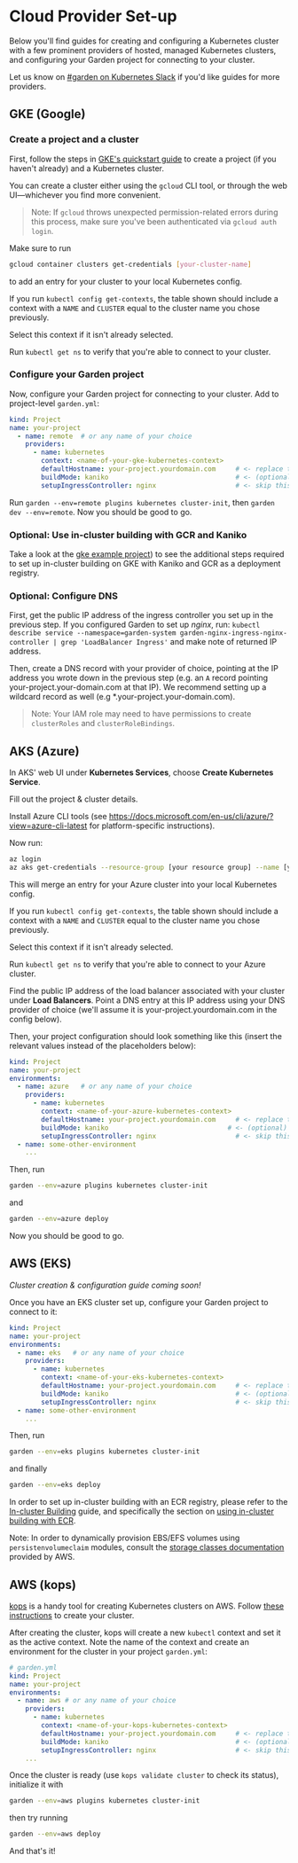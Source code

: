 # Cloud Provider Set-up

Below you'll find guides for creating and configuring a Kubernetes cluster with a few
prominent providers of hosted, managed Kubernetes clusters, and configuring your Garden
project for connecting to your cluster.

Let us know on [#garden on Kubernetes Slack](https://kubernetes.slack.com/messages/garden) if you'd like guides for more providers.

## GKE (Google)

### Create a project and a cluster

First, follow the steps in [GKE's quickstart guide](https://cloud.google.com/kubernetes-engine/docs/quickstart?authuser=1) to create a project (if you haven't already) and a Kubernetes cluster.

You can create a cluster either using the `gcloud` CLI tool, or through the
web UI—whichever you find more convenient.

> Note: If `gcloud` throws unexpected permission-related errors during this process,
make sure you've been authenticated via `gcloud auth login`.

Make sure to run

```sh
gcloud container clusters get-credentials [your-cluster-name]
```

to add an entry for your cluster to your local Kubernetes config.

If you run `kubectl config get-contexts`, the table shown should include a context with a `NAME` and `CLUSTER` equal to the cluster name you chose previously.

Select this context if it isn't already selected.

Run `kubectl get ns` to verify that you're able to connect to your cluster.

### Configure your Garden project

Now, configure your Garden project for connecting to your cluster. Add to project-level `garden.yml`:

```yaml
kind: Project
name: your-project
  - name: remote  # or any name of your choice
    providers:
      - name: kubernetes
        context: <name-of-your-gke-kubernetes-context>
        defaultHostname: your-project.yourdomain.com     # <- replace this with your intended ingress hostname
        buildMode: kaniko                                # <- (optional) enable in-cluster building
        setupIngressController: nginx                    # <- skip this if you want to install your own ingress controller
```

Run `garden --env=remote plugins kubernetes cluster-init`, then `garden dev --env=remote`. Now you should be good to go.

### Optional: Use in-cluster building with GCR and Kaniko

Take a look at the [gke example project](https://github.com/garden-io/garden/tree/0.12.25/examples/gke)) to see the additional steps required to set up in-cluster building on GKE with Kaniko and GCR as a deployment registry.

### Optional: Configure DNS

First, get the public IP address of the ingress controller you set up in the previous step. If you configured Garden to set up _nginx_, run: `kubectl describe service --namespace=garden-system garden-nginx-ingress-nginx-controller | grep 'LoadBalancer Ingress'` and make note of returned IP address.

Then, create a DNS record with your provider of choice, pointing at the IP address you wrote down in the previous step (e.g. an `A` record pointing your-project.your-domain.com at that IP). We recommend setting up a wildcard record as well (e.g *.your-project.your-domain.com).

> Note: Your IAM role may need to have permissions to create `clusterRoles` and `clusterRoleBindings`.

## AKS (Azure)

In AKS' web UI under **Kubernetes Services**, choose **Create Kubernetes Service**.

Fill out the project & cluster details.

Install Azure CLI tools (see https://docs.microsoft.com/en-us/cli/azure/?view=azure-cli-latest for platform-specific instructions).

Now run:

```sh
az login
az aks get-credentials --resource-group [your resource group] --name [your cluster name]
```

This will merge an entry for your Azure cluster into your local Kubernetes config.

If you run `kubectl config get-contexts`, the table shown should include a context with a `NAME` and `CLUSTER` equal to the cluster name you chose previously.

Select this context if it isn't already selected.

Run `kubectl get ns` to verify that you're able to connect to your Azure cluster.

Find the public IP address of the load balancer associated with your cluster under **Load Balancers**. Point a DNS entry at this IP address using your DNS provider of choice (we'll assume it is your-project.yourdomain.com in the config below).

Then, your project configuration should look something like this (insert the relevant values instead of the placeholders below):

```yaml
kind: Project
name: your-project
environments:
  - name: azure   # or any name of your choice
    providers:
      - name: kubernetes
        context: <name-of-your-azure-kubernetes-context>
        defaultHostname: your-project.yourdomain.com     # <- replace this with your intended ingress hostname
        buildMode: kaniko                              # <- (optional) enable in-cluster building
        setupIngressController: nginx                    # <- skip this if you want to install your own ingress controller
  - name: some-other-environment
    ...
```

Then, run

```sh
garden --env=azure plugins kubernetes cluster-init
```

and

```sh
garden --env=azure deploy
```

Now you should be good to go.

## AWS (EKS)

_Cluster creation & configuration guide coming soon!_

Once you have an EKS cluster set up, configure your Garden project to connect to it:

```yaml
kind: Project
name: your-project
environments:
  - name: eks   # or any name of your choice
    providers:
      - name: kubernetes
        context: <name-of-your-eks-kubernetes-context>
        defaultHostname: your-project.yourdomain.com     # <- replace this with your intended ingress hostname
        buildMode: kaniko                                # <- (optional) enable in-cluster building
        setupIngressController: nginx                    # <- skip this if you want to install your own ingress controller
  - name: some-other-environment
    ...
```

Then, run

```sh
garden --env=eks plugins kubernetes cluster-init
```

and finally

```sh
garden --env=eks deploy
```

In order to set up in-cluster building with an ECR registry, please refer to the [In-cluster Building](./in-cluster-building.md) guide, and specifically the section on [using in-cluster building with ECR](./in-cluster-building.md#using-in-cluster-building-with-ecr).

Note: In order to dynamically provision EBS/EFS volumes using `persistenvolumeclaim` modules, consult the [storage classes documentation](https://docs.aws.amazon.com/eks/latest/userguide/storage-classes.html) provided by AWS.

## AWS (kops)

[kops](https://github.com/kubernetes/kops) is a handy tool for creating Kubernetes clusters on AWS. Follow [these instructions](https://github.com/kubernetes/kops/blob/master/docs/getting_started/aws.md) to create your cluster.

After creating the cluster, kops will create a new `kubectl` context and set it as the active context. Note the name of the context and
create an environment for the cluster in your project `garden.yml`:

```yaml
# garden.yml
kind: Project
name: your-project
environments:
  - name: aws # or any name of your choice
    providers:
      - name: kubernetes
        context: <name-of-your-kops-kubernetes-context>
        defaultHostname: your-project.yourdomain.com     # <- replace this with your intended ingress hostname
        buildMode: kaniko                                # <- (optional) enable in-cluster building
        setupIngressController: nginx                    # <- skip this if you want to install your own ingress controller
    ...
```

Once the cluster is ready (use `kops validate cluster` to check its status), initialize it with

```sh
garden --env=aws plugins kubernetes cluster-init
```

then try running

```sh
garden --env=aws deploy
```

And that's it!
